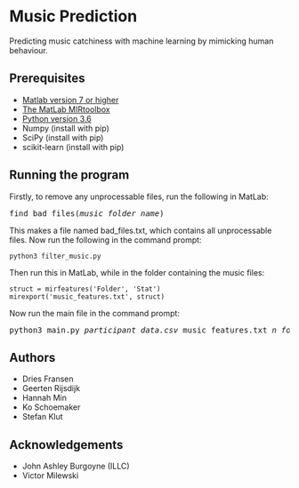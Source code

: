 # Music Prediction
Predicting music catchiness with machine learning by mimicking human behaviour.

## Prerequisites
- [Matlab version 7 or higher](https://www.mathworks.com/products/matlab.html "Matlab")
- [The MatLab MIRtoolbox](https://www.jyu.fi/hytk/fi/laitokset/mutku/en/research/materials/mirtoolbox "MIRtoolbox")
- [Python version 3.6](https://www.python.org/downloads/ "Python")
- Numpy (install with pip)
- SciPy (install with pip)
- scikit-learn (install with pip)

## Running the program
Firstly, to remove any unprocessable files, run the following in MatLab:
<pre>
find_bad_files(<i>music_folder_name</i>)
</pre>
This makes a file named bad_files.txt, which contains all unprocessable files.
Now run the following in the command prompt:
```
python3 filter_music.py
```
Then run this in MatLab, while in the folder containing the music files:
```
struct = mirfeatures('Folder', 'Stat')
mirexport('music_features.txt', struct)
```
Now run the main file in the command prompt:
<pre>
python3 main.py <i>participant_data.csv</i> music_features.txt <i>n_folds</i>
</pre>

## Authors
- Dries Fransen
- Geerten Rijsdijk
- Hannah Min
- Ko Schoemaker
- Stefan Klut

## Acknowledgements
- John Ashley Burgoyne (ILLC)
- Victor Milewski
